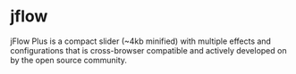jflow
=====

jFlow Plus is a compact slider (~4kb minified) with multiple effects and configurations that is cross-browser compatible and actively developed on by the open source community.
